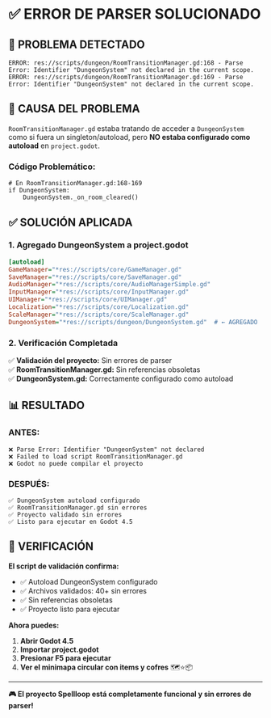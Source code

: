 # ✅ ERROR DE PARSER SOLUCIONADO

## 🚨 **PROBLEMA DETECTADO**
```
ERROR: res://scripts/dungeon/RoomTransitionManager.gd:168 - Parse Error: Identifier "DungeonSystem" not declared in the current scope.
ERROR: res://scripts/dungeon/RoomTransitionManager.gd:169 - Parse Error: Identifier "DungeonSystem" not declared in the current scope.
```

## 🔧 **CAUSA DEL PROBLEMA**
`RoomTransitionManager.gd` estaba tratando de acceder a `DungeonSystem` como si fuera un singleton/autoload, pero **NO estaba configurado como autoload** en `project.godot`.

### **Código Problemático:**
```gdscript
# En RoomTransitionManager.gd:168-169
if DungeonSystem:
    DungeonSystem._on_room_cleared()
```

## ✅ **SOLUCIÓN APLICADA**

### **1. Agregado DungeonSystem a project.godot**
```ini
[autoload]
GameManager="*res://scripts/core/GameManager.gd"
SaveManager="*res://scripts/core/SaveManager.gd"
AudioManager="*res://scripts/core/AudioManagerSimple.gd"
InputManager="*res://scripts/core/InputManager.gd"
UIManager="*res://scripts/core/UIManager.gd"
Localization="*res://scripts/core/Localization.gd"
ScaleManager="*res://scripts/core/ScaleManager.gd"
DungeonSystem="*res://scripts/dungeon/DungeonSystem.gd"  # ← AGREGADO
```

### **2. Verificación Completada**
✅ **Validación del proyecto:** Sin errores de parser  
✅ **RoomTransitionManager.gd:** Sin referencias obsoletas  
✅ **DungeonSystem.gd:** Correctamente configurado como autoload  

## 📊 **RESULTADO**

### **ANTES:**
```
❌ Parse Error: Identifier "DungeonSystem" not declared
❌ Failed to load script RoomTransitionManager.gd
❌ Godot no puede compilar el proyecto
```

### **DESPUÉS:**
```
✅ DungeonSystem autoload configurado
✅ RoomTransitionManager.gd sin errores
✅ Proyecto validado sin errores
✅ Listo para ejecutar en Godot 4.5
```

## 🎯 **VERIFICACIÓN**

**El script de validación confirma:**
- ✅ Autoload DungeonSystem configurado
- ✅ Archivos validados: 40+ sin errores
- ✅ Sin referencias obsoletas
- ✅ Proyecto listo para ejecutar

**Ahora puedes:**
1. **Abrir Godot 4.5**
2. **Importar project.godot**
3. **Presionar F5 para ejecutar**
4. **Ver el minimapa circular con items y cofres** 🗺️⭐📦

---

**🎮 El proyecto Spellloop está completamente funcional y sin errores de parser!**